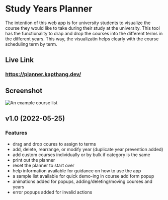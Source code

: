 # Study Years Planner
The intention of this web app is for university students to visualize the course they would like to take during their study at the university. This tool has the functionality to drap and drop the courses into the different terms in the different years. This way, the visualizatin helps clearly with the course scheduling term by term.

## Live Link
### https://planner.kapthang.dev/

## Screenshot
![An example course list](https://github.com/thangk/Study-Years-Planner/blob/master/example.png)

## v1.0 (2022-05-25)
### Features
- drag and drop coures to assign to terms
- add, delete, rearrange, or modify year (duplicate year prevention added)
- add custom courses individually or by bulk if category is the same
- print out the planner
- reset the planner to start over
- help information available for guidance on how to use the app
- a sample list available for quick demo-ing in course add form popup
- animations added for popups, adding/deleting/moving courses and years
- error popups added for invalid actions
